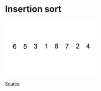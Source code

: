 # Insertion sort

![Insertion sort](../_Assets/images/insertionsort.gif)

[Source](http://sonnyjr.me/category/sorting/)